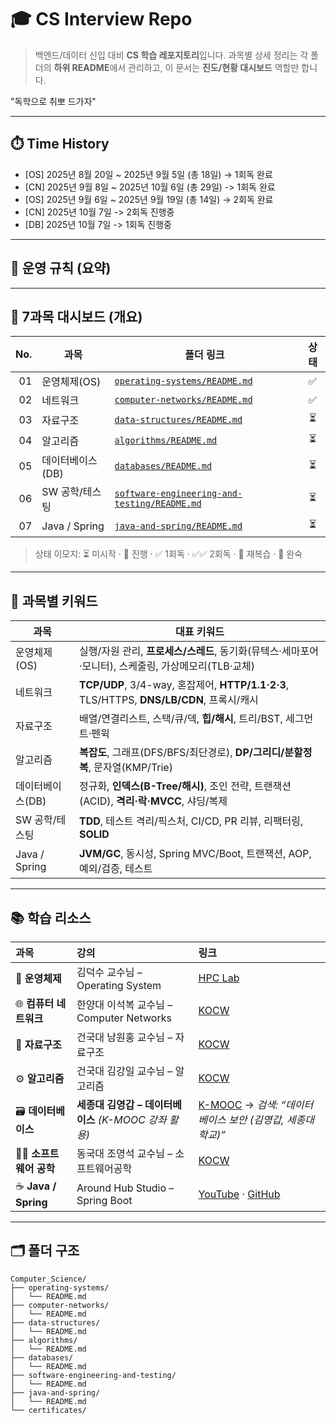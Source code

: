 
# 🎓 CS Interview Repo

> 백엔드/데이터 신입 대비 **CS 학습 레포지토리**입니다.
> 과목별 상세 정리는 각 폴더의 **하위 README**에서 관리하고, 이 문서는 **진도/현황 대시보드** 역할만 합니다.

"독학으로 취뽀 드가자"

---

## ⏱️ Time History

* \[OS] 2025년 8월 20일 \~ 2025년 9월 5일 (총 18일) → 1회독 완료
* \[CN] 2025년 9월 8일 \~ 2025년 10월 6일 (총 29일) -> 1회독 완료  
* \[OS] 2025년 9월 6일 \~ 2025년 9월 19일 (총 14일) → 2회독 완료
* \[CN] 2025년 10월 7일 -> 2회독 진행중
* \[DB] 2025년 10월 7일 -> 1회독 진행중

---

## 🧭 운영 규칙 (요약)

---

## 📌 7과목 대시보드 (개요)

| No. | 과목            | 폴더 링크                                                                                      |  상태 |
| --: | ------------- | ------------------------------------------------------------------------------------------ | :-: |
|  01 | 운영체제(OS)      | [`operating-systems/README.md`](operating-systems/README.md)                               |  ✅ |
|  02 | 네트워크          | [`computer-networks/README.md`](computer-networks/README.md)                               |  ✅ |
|  03 | 자료구조          | [`data-structures/README.md`](data-structures/README.md)                                   |  ⏳  |
|  04 | 알고리즘          | [`algorithms/README.md`](algorithms/README.md)                                             |  ⏳  |
|  05 | 데이터베이스(DB)    | [`databases/README.md`](databases/README.md)                                               |  ⏳  |
|  06 | SW 공학/테스팅     | [`software-engineering-and-testing/README.md`](software-engineering-and-testing/README.md) |  ⏳  |
|  07 | Java / Spring | [`java-and-spring/README.md`](java-and-spring/README.md)                                   |  ⏳  |

> 상태 이모지: ⏳ 미시작 · 🔄 진행 · ✅ 1회독 · ✅✅ 2회독 · 🔁 재복습 · 🚀 완숙

---

## 🧩 과목별 키워드

| 과목            | 대표 키워드                                                                          |
| ------------- | ------------------------------------------------------------------------------- |
| 운영체제(OS)      | 실행/자원 관리, **프로세스/스레드**, 동기화(뮤텍스·세마포어·모니터), 스케줄링, 가상메모리(TLB·교체)                  |
| 네트워크          | **TCP/UDP**, 3/4-way, 혼잡제어, **HTTP/1.1·2·3**, TLS/HTTPS, **DNS/LB/CDN**, 프록시/캐시 |
| 자료구조          | 배열/연결리스트, 스택/큐/덱, **힙/해시**, 트리/BST, 세그먼트·펜윅                                     |
| 알고리즘          | **복잡도**, 그래프(DFS/BFS/최단경로), **DP/그리디/분할정복**, 문자열(KMP/Trie)                      |
| 데이터베이스(DB)    | 정규화, **인덱스(B-Tree/해시)**, 조인 전략, 트랜잭션(ACID), **격리·락·MVCC**, 샤딩/복제                |
| SW 공학/테스팅     | **TDD**, 테스트 격리/픽스처, CI/CD, PR 리뷰, 리팩터링, **SOLID**                              |
| Java / Spring | **JVM/GC**, 동시성, Spring MVC/Boot, 트랜잭션, AOP, 예외/검증, 테스트                         |

---

## 📚 학습 리소스

| 과목                  | 강의                                    | 링크                                                                                                                                                          |
| :------------------ | :------------------------------------ | :---------------------------------------------------------------------------------------------------------------------------------------------------------- |
| 🧠 **운영체제**         | 김덕수 교수님 – Operating System            | [HPC Lab](https://hpclab.tistory.com/1?category=887083)                                                                                                     |
| 🌐 **컴퓨터 네트워크**     | 한양대 이석복 교수님 – Computer Networks       | [KOCW](https://www.kocw.net/home/cview.do?cid=6166c077e545b736)                                                                                             |
| 🧩 **자료구조**         | 건국대 남원홍 교수님 – 자료구조                    | [KOCW](https://www.kocw.net/home/cview.do?kemId=1190355)                                                                                                    |
| ⚙️ **알고리즘**         | 건국대 김강일 교수님 – 알고리즘                    | [KOCW](https://www.kocw.net/home/cview.do?kemId=1278171)                                                                                                    |
| 🗃️ **데이터베이스**      | **세종대 김영갑 – 데이터베이스** *(K-MOOC 강좌 활용)* | [K-MOOC](https://www.kmooc.kr/) → *검색: “데이터베이스 보안 (김영갑, 세종대학교)”*                                                                                            |
| 🧑‍💻 **소프트웨어 공학**  | 동국대 조영석 교수님 – 소프트웨어공학                 | [KOCW](https://www.kocw.net/home/cview.do?kemId=1045594)                                                                                                    |
| ☕ **Java / Spring** | Around Hub Studio – Spring Boot       | [YouTube](https://www.youtube.com/playlist?list=PLlTylS8uB2fBOi6uzvMpojFrNe7sRmlzU) · [GitHub](https://github.com/Around-Hub-Studio/around-hub-spring-boot) |

---

## 🗂️ 폴더 구조

```
Computer_Science/
├── operating-systems/
│   └── README.md
├── computer-networks/
│   └── README.md
├── data-structures/
│   └── README.md
├── algorithms/
│   └── README.md
├── databases/
│   └── README.md
├── software-engineering-and-testing/
│   └── README.md
├── java-and-spring/
│   └── README.md
└── certificates/


```
